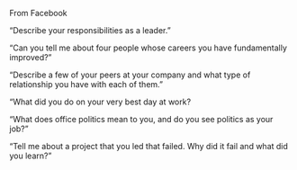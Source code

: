 From Facebook

“Describe your responsibilities as a leader.”

“Can you tell me about four people whose careers you have fundamentally improved?”

“Describe a few of your peers at your company and what type of relationship you have with each of them.”

“What did you do on your very best day at work?

“What does office politics mean to you, and do you see politics as your job?”

“Tell me about a project that you led that failed. Why did it fail and what did you learn?”

